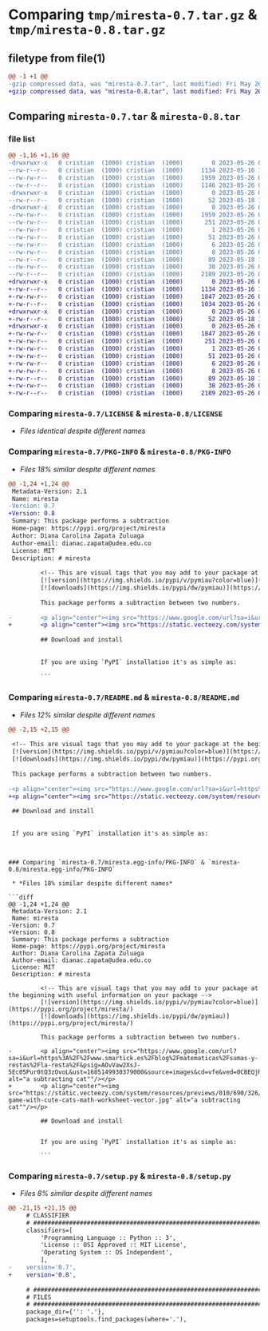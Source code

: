 # Comparing `tmp/miresta-0.7.tar.gz` & `tmp/miresta-0.8.tar.gz`

## filetype from file(1)

```diff
@@ -1 +1 @@
-gzip compressed data, was "miresta-0.7.tar", last modified: Fri May 26 01:13:27 2023, max compression
+gzip compressed data, was "miresta-0.8.tar", last modified: Fri May 26 01:17:42 2023, max compression
```

## Comparing `miresta-0.7.tar` & `miresta-0.8.tar`

### file list

```diff
@@ -1,16 +1,16 @@
-drwxrwxr-x   0 cristian  (1000) cristian  (1000)        0 2023-05-26 01:13:27.123399 miresta-0.7/
--rw-r--r--   0 cristian  (1000) cristian  (1000)     1134 2023-05-16 14:58:24.000000 miresta-0.7/LICENSE
--rw-rw-r--   0 cristian  (1000) cristian  (1000)     1959 2023-05-26 01:13:27.123399 miresta-0.7/PKG-INFO
--rw-r--r--   0 cristian  (1000) cristian  (1000)     1146 2023-05-26 01:12:45.000000 miresta-0.7/README.md
-drwxrwxr-x   0 cristian  (1000) cristian  (1000)        0 2023-05-26 01:13:27.123399 miresta-0.7/miresta/
--rw-r--r--   0 cristian  (1000) cristian  (1000)       52 2023-05-18 19:34:05.000000 miresta-0.7/miresta/__init__.py
-drwxrwxr-x   0 cristian  (1000) cristian  (1000)        0 2023-05-26 01:13:27.123399 miresta-0.7/miresta.egg-info/
--rw-rw-r--   0 cristian  (1000) cristian  (1000)     1959 2023-05-26 01:13:27.000000 miresta-0.7/miresta.egg-info/PKG-INFO
--rw-rw-r--   0 cristian  (1000) cristian  (1000)      251 2023-05-26 01:13:27.000000 miresta-0.7/miresta.egg-info/SOURCES.txt
--rw-rw-r--   0 cristian  (1000) cristian  (1000)        1 2023-05-26 01:13:27.000000 miresta-0.7/miresta.egg-info/dependency_links.txt
--rw-rw-r--   0 cristian  (1000) cristian  (1000)       51 2023-05-26 01:13:27.000000 miresta-0.7/miresta.egg-info/entry_points.txt
--rw-rw-r--   0 cristian  (1000) cristian  (1000)        6 2023-05-26 01:13:27.000000 miresta-0.7/miresta.egg-info/requires.txt
--rw-rw-r--   0 cristian  (1000) cristian  (1000)        8 2023-05-26 01:13:27.000000 miresta-0.7/miresta.egg-info/top_level.txt
--rw-r--r--   0 cristian  (1000) cristian  (1000)       89 2023-05-18 18:16:23.000000 miresta-0.7/pyproject.toml
--rw-rw-r--   0 cristian  (1000) cristian  (1000)       38 2023-05-26 01:13:27.123399 miresta-0.7/setup.cfg
--rw-r--r--   0 cristian  (1000) cristian  (1000)     2189 2023-05-26 01:13:21.000000 miresta-0.7/setup.py
+drwxrwxr-x   0 cristian  (1000) cristian  (1000)        0 2023-05-26 01:17:42.438254 miresta-0.8/
+-rw-r--r--   0 cristian  (1000) cristian  (1000)     1134 2023-05-16 14:58:24.000000 miresta-0.8/LICENSE
+-rw-rw-r--   0 cristian  (1000) cristian  (1000)     1847 2023-05-26 01:17:42.438254 miresta-0.8/PKG-INFO
+-rw-r--r--   0 cristian  (1000) cristian  (1000)     1034 2023-05-26 01:17:30.000000 miresta-0.8/README.md
+drwxrwxr-x   0 cristian  (1000) cristian  (1000)        0 2023-05-26 01:17:42.434255 miresta-0.8/miresta/
+-rw-r--r--   0 cristian  (1000) cristian  (1000)       52 2023-05-18 19:34:05.000000 miresta-0.8/miresta/__init__.py
+drwxrwxr-x   0 cristian  (1000) cristian  (1000)        0 2023-05-26 01:17:42.434255 miresta-0.8/miresta.egg-info/
+-rw-rw-r--   0 cristian  (1000) cristian  (1000)     1847 2023-05-26 01:17:42.000000 miresta-0.8/miresta.egg-info/PKG-INFO
+-rw-rw-r--   0 cristian  (1000) cristian  (1000)      251 2023-05-26 01:17:42.000000 miresta-0.8/miresta.egg-info/SOURCES.txt
+-rw-rw-r--   0 cristian  (1000) cristian  (1000)        1 2023-05-26 01:17:42.000000 miresta-0.8/miresta.egg-info/dependency_links.txt
+-rw-rw-r--   0 cristian  (1000) cristian  (1000)       51 2023-05-26 01:17:42.000000 miresta-0.8/miresta.egg-info/entry_points.txt
+-rw-rw-r--   0 cristian  (1000) cristian  (1000)        6 2023-05-26 01:17:42.000000 miresta-0.8/miresta.egg-info/requires.txt
+-rw-rw-r--   0 cristian  (1000) cristian  (1000)        8 2023-05-26 01:17:42.000000 miresta-0.8/miresta.egg-info/top_level.txt
+-rw-r--r--   0 cristian  (1000) cristian  (1000)       89 2023-05-18 18:16:23.000000 miresta-0.8/pyproject.toml
+-rw-rw-r--   0 cristian  (1000) cristian  (1000)       38 2023-05-26 01:17:42.438254 miresta-0.8/setup.cfg
+-rw-r--r--   0 cristian  (1000) cristian  (1000)     2189 2023-05-26 01:17:37.000000 miresta-0.8/setup.py
```

### Comparing `miresta-0.7/LICENSE` & `miresta-0.8/LICENSE`

 * *Files identical despite different names*

### Comparing `miresta-0.7/PKG-INFO` & `miresta-0.8/PKG-INFO`

 * *Files 18% similar despite different names*

```diff
@@ -1,24 +1,24 @@
 Metadata-Version: 2.1
 Name: miresta
-Version: 0.7
+Version: 0.8
 Summary: This package performs a subtraction
 Home-page: https://pypi.org/project/miresta
 Author: Diana Carolina Zapata Zuluaga
 Author-email: dianac.zapata@udea.edu.co
 License: MIT
 Description: # miresta
         
         <!-- This are visual tags that you may add to your package at the beginning with useful information on your package --> 
         [![version](https://img.shields.io/pypi/v/pymiau?color=blue)](https://pypi.org/project/miresta/)
         [![downloads](https://img.shields.io/pypi/dw/pymiau)](https://pypi.org/project/miresta/)
         
         This package performs a subtraction between two numbers.
         
-        <p align="center"><img src="https://www.google.com/url?sa=i&url=https%3A%2F%2Fwww.smartick.es%2Fblog%2Fmatematicas%2Fsumas-y-restas%2Fla-resta%2F&psig=AOvVaw2XsJ-5Ec05Pur0tQ3zOvoL&ust=1685149930379000&source=images&cd=vfe&ved=0CBEQjRxqFwoTCLjohermkf8CFQAAAAAdAAAAABAE" alt="a subtracting cat""/></p>
+        <p align="center"><img src="https://static.vecteezy.com/system/resources/previews/010/690/326/non_2x/counting-game-with-cute-cats-math-worksheet-vector.jpg" alt="a subtracting cat""/></p>
         
         ## Download and install
         
         
         If you are using `PyPI` installation it's as simple as:
         
         ```
```

### Comparing `miresta-0.7/README.md` & `miresta-0.8/README.md`

 * *Files 12% similar despite different names*

```diff
@@ -2,15 +2,15 @@
 
 <!-- This are visual tags that you may add to your package at the beginning with useful information on your package --> 
 [![version](https://img.shields.io/pypi/v/pymiau?color=blue)](https://pypi.org/project/miresta/)
 [![downloads](https://img.shields.io/pypi/dw/pymiau)](https://pypi.org/project/miresta/)
 
 This package performs a subtraction between two numbers.
 
-<p align="center"><img src="https://www.google.com/url?sa=i&url=https%3A%2F%2Fwww.smartick.es%2Fblog%2Fmatematicas%2Fsumas-y-restas%2Fla-resta%2F&psig=AOvVaw2XsJ-5Ec05Pur0tQ3zOvoL&ust=1685149930379000&source=images&cd=vfe&ved=0CBEQjRxqFwoTCLjohermkf8CFQAAAAAdAAAAABAE" alt="a subtracting cat""/></p>
+<p align="center"><img src="https://static.vecteezy.com/system/resources/previews/010/690/326/non_2x/counting-game-with-cute-cats-math-worksheet-vector.jpg" alt="a subtracting cat""/></p>
 
 ## Download and install
 
 
 If you are using `PyPI` installation it's as simple as:
 
 ```
```

### Comparing `miresta-0.7/miresta.egg-info/PKG-INFO` & `miresta-0.8/miresta.egg-info/PKG-INFO`

 * *Files 18% similar despite different names*

```diff
@@ -1,24 +1,24 @@
 Metadata-Version: 2.1
 Name: miresta
-Version: 0.7
+Version: 0.8
 Summary: This package performs a subtraction
 Home-page: https://pypi.org/project/miresta
 Author: Diana Carolina Zapata Zuluaga
 Author-email: dianac.zapata@udea.edu.co
 License: MIT
 Description: # miresta
         
         <!-- This are visual tags that you may add to your package at the beginning with useful information on your package --> 
         [![version](https://img.shields.io/pypi/v/pymiau?color=blue)](https://pypi.org/project/miresta/)
         [![downloads](https://img.shields.io/pypi/dw/pymiau)](https://pypi.org/project/miresta/)
         
         This package performs a subtraction between two numbers.
         
-        <p align="center"><img src="https://www.google.com/url?sa=i&url=https%3A%2F%2Fwww.smartick.es%2Fblog%2Fmatematicas%2Fsumas-y-restas%2Fla-resta%2F&psig=AOvVaw2XsJ-5Ec05Pur0tQ3zOvoL&ust=1685149930379000&source=images&cd=vfe&ved=0CBEQjRxqFwoTCLjohermkf8CFQAAAAAdAAAAABAE" alt="a subtracting cat""/></p>
+        <p align="center"><img src="https://static.vecteezy.com/system/resources/previews/010/690/326/non_2x/counting-game-with-cute-cats-math-worksheet-vector.jpg" alt="a subtracting cat""/></p>
         
         ## Download and install
         
         
         If you are using `PyPI` installation it's as simple as:
         
         ```
```

### Comparing `miresta-0.7/setup.py` & `miresta-0.8/setup.py`

 * *Files 8% similar despite different names*

```diff
@@ -21,15 +21,15 @@
     # CLASSIFIER
     # ######################################################################
     classifiers=[
         'Programming Language :: Python :: 3',
         'License :: OSI Approved :: MIT License',
         'Operating System :: OS Independent',
         ],
-    version='0.7',
+    version='0.8',
 
     # ######################################################################
     # FILES
     # ######################################################################
     package_dir={'': '.'},
     packages=setuptools.find_packages(where='.'),
```

